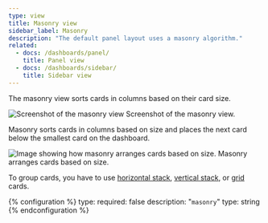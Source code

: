 ```yaml
---
type: view
title: Masonry view
sidebar_label: Masonry
description: "The default panel layout uses a masonry algorithm."
related:
  - docs: /dashboards/panel/
    title: Panel view
  - docs: /dashboards/sidebar/
    title: Sidebar view
---
```


The masonry view sorts cards in columns based on their card size.

<p class='img'>
<img src='/images/getting-started/lovelace.png' alt='Screenshot of the masonry view'>
Screenshot of the masonry view.
</p>

Masonry sorts cards in columns based on size and places the next card below the smallest card on the dashboard.

<p class='img'>
<img src='/images/dashboards/masonry.png' alt='Image showing how masonry arranges cards based on size.'>
Masonry arranges cards based on size.
</p>

To group cards, you have to use [horizontal stack](/dashboards/horizontal-stack/), [vertical stack](/dashboards/vertical-stack/), or [grid](/dashboards/grid/) cards.

{% configuration %}
type:
  required: false
  description: "`masonry`"
  type: string
{% endconfiguration %}
